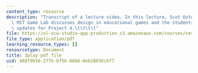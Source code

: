 ```yaml
---
content_type: resource
description: "Transcript of a lecture video. In this lecture, Scot Osterweil of the\
  \ MIT Game Lab discusses design in educational games and the students present status\
  \ updates for Project 4.\t\t\t\t"
file: https://ol-ocw-studio-app-production.s3.amazonaws.com/courses/cms-611j-creating-video-games-fall-2014/468f9b56277bbf5b06b60eb28036cb77_s8At7cnDelQ.pdf
file_type: application/pdf
learning_resource_types: []
resourcetype: Document
title: 3play pdf file
uid: 468f9b56-277b-bf5b-06b6-0eb28036cb77
---
```

